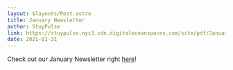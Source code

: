```yaml
---
layout: $layouts/Post.astro
title: January Newsletter
author: StuyPulse
link: https://stuypulse.nyc3.cdn.digitaloceanspaces.com/site/pdf/January%20Newsletter%202021.pdf
date: 2021-01-31
---
```


Check out our January Newsletter right [here](https://stuypulse.nyc3.cdn.digitaloceanspaces.com/site/pdf/January%20Newsletter%202021.pdf)!
